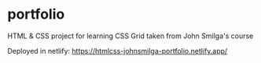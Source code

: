 # portfolio
HTML &amp; CSS project for learning CSS Grid taken from John Smilga's course

Deployed in netlify: https://htmlcss-johnsmilga-portfolio.netlify.app/
